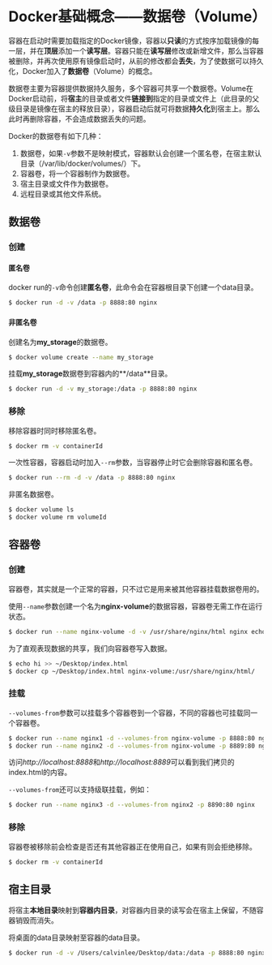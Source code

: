 # Docker基础概念——数据卷（Volume）
容器在启动时需要加载指定的Docker镜像，容器以**只读**的方式按序加载镜像的每一层，并在**顶层**添加一个**读写层**。容器只能在**读写层**修改或新增文件，那么当容器被删除，并再次使用原有镜像启动时，从前的修改都会**丢失**，为了使数据可以持久化，Docker加入了**数据卷**（Volume）的概念。

数据卷主要为容器提供数据持久服务，多个容器可共享一个数据卷。Volume在Docker启动前，将**宿主**的目录或者文件**链接到**指定的目录或文件上（此目录的父级目录是镜像在宿主的释放目录），容器启动后就可将数据**持久化**到宿主上。那么此时再删除容器，不会造成数据丢失的问题。

Docker的数据卷有如下几种：
1. 数据卷，如果`-v`参数不是映射模式，容器默认会创建一个匿名卷，在宿主默认目录（/var/lib/docker/volumes/）下。
2. 容器卷，将一个容器制作为数据卷。
3. 宿主目录或文件作为数据卷。
4. 远程目录或其他文件系统。


## 数据卷
### 创建
#### 匿名卷
docker run的`-v`命令创建**匿名卷**，此命令会在容器根目录下创建一个data目录。

```bash
$ docker run -d -v /data -p 8888:80 nginx
```

#### 非匿名卷
创建名为**my_storage**的数据卷。
```bash
$ docker volume create --name my_storage
```

挂载**my_storage**数据卷到容器内的**/data**目录。

```bash
$ docker run -d -v my_storage:/data -p 8888:80 nginx
```

### 移除
移除容器时同时移除匿名卷。

```bash
$ docker rm -v containerId
```

一次性容器，容器启动时加入`--rm`参数，当容器停止时它会删除容器和匿名卷。
```bash
$ docker run --rm -d -v /data -p 8888:80 nginx
```

非匿名数据卷。
```bash
$ docker volume ls
$ docker volume rm volumeId
```

## 容器卷
### 创建
容器卷，其实就是一个正常的容器，只不过它是用来被其他容器挂载数据卷用的。

使用`--name`参数创建一个名为**nginx-volume**的数据容器，容器卷无需工作在运行状态。

```bash
$ docker run --name nginx-volume -d -v /usr/share/nginx/html nginx echo volume container
```

为了直观表现数据的共享，我们向容器卷写入数据。

```bash
$ echo hi >> ~/Desktop/index.html
$ docker cp ~/Desktop/index.html nginx-volume:/usr/share/nginx/html/
```
### 挂载
`--volumes-from`参数可以挂载多个容器卷到一个容器，不同的容器也可挂载同一个容器卷。

```bash
$ docker run --name nginx1 -d --volumes-from nginx-volume -p 8888:80 nginx
$ docker run --name nginx2 -d --volumes-from nginx-volume -p 8889:80 nginx
```

访问*http://localhost:8888*和*http://localhost:8889*可以看到我们拷贝的index.html的内容。

`--volumes-from`还可以支持级联挂载，例如：

```bash
$ docker run --name nginx3 -d --volumes-from nginx2 -p 8890:80 nginx
```

### 移除
容器卷被移除前会检查是否还有其他容器正在使用自己，如果有则会拒绝移除。

```bash
$ docker rm -v containerId
```

## 宿主目录
将宿主**本地目录**映射到**容器内目录**，对容器内目录的读写会在宿主上保留，不随容器销毁而消失。

将桌面的data目录映射至容器的data目录。

```bash
$ docker run -d -v /Users/calvinlee/Desktop/data:/data -p 8888:80 nginx
```
